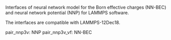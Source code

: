 Interfaces of neural network model for the Born effective charges (NN-BEC) and neural network potential (NNP) for LAMMPS software.

The interfaces are compatible with LAMMPS-12Dec18.

pair_nnp3v: NNP
pair_nnp3v_vf: NN-BEC
